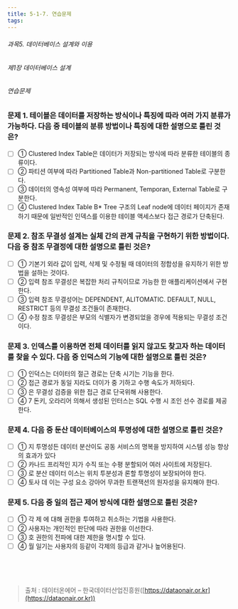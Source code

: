 ```yaml
---
title: 5-1-7. 연습문제
tags: 
---
```


###### 과목5. 데이터베이스 설계와 이용
###### 제1장 데이터베이스 설계
###### 연습문제

### 문제 1. 테이블은 데이터를 저장하는 방식이나 특징에 따라 여러 가지 분류가 가능하다. 다음 중 테이블의 분류 방법이나 특징에 대한 설명으로 틀린 것은?
  * [ ] ① Clustered Index Table은 데이터가 저장되는 방식에 따라 분류한 테이블의 종류이다.
  * [ ] ② 파티션 여부에 따라 Partitioned Table과 Non-partitioned Table로 구분한다.
  * [ ] ③ 데이터의 영속성 여부에 따라 Permanent, Temporan, External Table로 구분한다.
  * [ ] ④ Clustered Index Table B* Tree 구조의 Leaf node에 데이터 페이지가 존재하기 때문에 일반적인 인덱스를 이용한 테이블 액세스보다 접근 경로가 단축된다.

### 문제 2. 참조 무결성 설계는 실체 간의 관계 규칙을 구현하기 위한 방법이다. 다음 중 참조 무결정에 대한 설명으로 틀린 것은?
  * [ ] ① 기본기 외라 값이 입력, 삭제 및 수정될 때 데이터의 정합성을 유지하기 위한 방법을 설하는 것이다.
  * [ ] ② 입력 참조 무결성은 복잡한 처리 규칙이므로 가능한 한 애플리케이션에서 구현한다.
  * [ ] ③ 입력 참조 무결성어는 DEPENDENT, ALITOMATIC. DEFAULT, NULL, RESTRICT 등의 무결성 조건들이 존재한다.
  * [ ] ④ 수정 참조 무결성은 부모의 식별자가 변경되었을 경우에 적용되는 무결성 조건이다.

### 문제 3. 인덱스를 이용하면 전체 데이터를 읽지 않고도 찾고자 하는 데이터를 찾을 수 있다. 다음 중 인덕스의 기능에 대한 설명으로 틀린 것은?
  * [ ] ① 인덕스는 더이터의 절근 경로는 단축 시기는 기능을 한다.
  * [ ] ② 접근 경로가 동일 지라도 더이가 중 기하고 수행 속도가 저하되다.
  * [ ] ③ 은 무결성 검증을 위한 접근 경로 단국위해 사용한다.
  * [ ] ④ 7 돈키, 오라리어 의해서 생성된 인터스는 SQL 수행 시 조인 선수 경로를 제공한다.

### 문제 4. 다음 중 둔산 데이터베이스의 투명성에 대한 설명으로 틀린 것은?
  * [ ] ① 지 투명성든 데이터 분산이도 공동 서비스의 명복을 방지하여 시스템 성능 향상의 효과가 있다
  * [ ] ② 카나드 프리적인 지가 수직 또는 수평 분할되어 여러 사이트에 저장된다.
  * [ ] ③ 로 분산 데이터 이스는 위치 투분성과 론할 투명성이 보장되어야 한다.
  * [ ] ④ 토사 데 이는 구성 요소 강아어 무과한 트랜잭션의 원자성을 유지해야 한다.

### 문제 5. 다음 중 일의 접근 제어 방식에 대한 설명으로 틀린 것은?
  * [ ] ① 각 제 에 대해 권한을 투여하고 취소하는 기법을 사용한다.
  * [ ] ② 사용자는 개인적인 판단에 따라 권한을 이선한다.
  * [ ] ③ 호 권한의 전파에 대한 제한을 명시할 수 있다.
  * [ ] ④ 월 일기는 사용자의 등같이 각제의 등급과 같거나 높어용된다.

<br><br><br>
> 출처 : 데이터온에어 – 한국데이터산업진흥원([https://dataonair.or.kr](https://dataonair.or.kr))